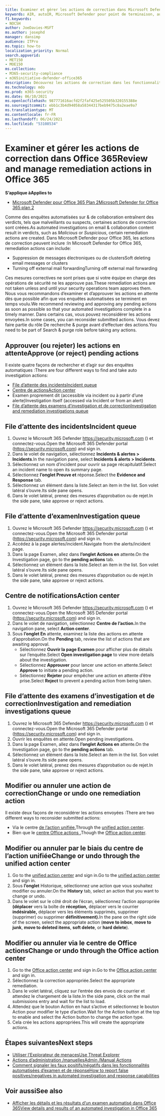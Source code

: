 ```yaml
---
title: Examiner et gérer les actions de correction dans Microsoft Defender pour Office 365
keywords: AIR, autoIR, Microsoft Defender pour point de terminaison, automatisé, examen, réponse, correction, menaces, avancé, menace, protection
f1.keywords:
- NOCSH
author: JoeDavies-MSFT
ms.author: josephd
manager: dansimp
audience: ITPro
ms.topic: how-to
localization_priority: Normal
search.appverid:
- MET150
- MOE150
ms.collection:
- M365-security-compliance
- m365initiative-defender-office365
description: Découvrez les actions de correction dans les fonctionnalités d’examen et de réponse automatisées dans Microsoft Defender pour Office 365 Plan 2.
ms.technology: mdo
ms.prod: m365-security
ms.date: 06/10/2021
ms.openlocfilehash: 987771616acfd2f2faf425e525505b320155388e
ms.sourcegitcommit: ebb1c3b4d94058a58344317beb9475c8a2eae9a7
ms.translationtype: MT
ms.contentlocale: fr-FR
ms.lasthandoff: 06/24/2021
ms.locfileid: "53108534"
---
```

# <a name="review-and-manage-remediation-actions-in-office-365"></a><span data-ttu-id="9f8e0-104">Examiner et gérer les actions de correction dans Office 365</span><span class="sxs-lookup"><span data-stu-id="9f8e0-104">Review and manage remediation actions in Office 365</span></span>

<span data-ttu-id="9f8e0-105">**S’applique à**</span><span class="sxs-lookup"><span data-stu-id="9f8e0-105">**Applies to**</span></span>
- [<span data-ttu-id="9f8e0-106">Microsoft Defender pour Office 365 Plan 2</span><span class="sxs-lookup"><span data-stu-id="9f8e0-106">Microsoft Defender for Office 365 plan 2</span></span>](defender-for-office-365.md)

<span data-ttu-id="9f8e0-107">Comme des enquêtes automatisées sur & de collaboration  entraînent des verdicts, tels que malveillants ou suspects, certaines actions de correction sont créées.</span><span class="sxs-lookup"><span data-stu-id="9f8e0-107">As automated investigations on email & collaboration content result in verdicts, such as *Malicious* or *Suspicious*, certain remediation actions are created.</span></span> <span data-ttu-id="9f8e0-108">Dans Microsoft Defender pour Office 365, les actions de correction peuvent inclure :</span><span class="sxs-lookup"><span data-stu-id="9f8e0-108">In Microsoft Defender for Office 365, remediation actions can include:</span></span>

- <span data-ttu-id="9f8e0-109">Suppression de messages électroniques ou de clusters</span><span class="sxs-lookup"><span data-stu-id="9f8e0-109">Soft deleting email messages or clusters</span></span>
- <span data-ttu-id="9f8e0-110">Turning off external mail forwarding</span><span class="sxs-lookup"><span data-stu-id="9f8e0-110">Turning off external mail forwarding</span></span>

<span data-ttu-id="9f8e0-111">Ces mesures correctives ne sont prises que si votre équipe en charge des opérations de sécurité ne les approuve pas.</span><span class="sxs-lookup"><span data-stu-id="9f8e0-111">These remediation actions are not taken unless and until your security operations team approves them.</span></span> <span data-ttu-id="9f8e0-112">Nous vous recommandons d’examiner et d’approuver les actions en attente dès que possible afin que vos enquêtes automatisées se terminent en temps voulu.</span><span class="sxs-lookup"><span data-stu-id="9f8e0-112">We recommend reviewing and approving any pending actions as soon as possible so that your automated investigations complete in a timely manner.</span></span> <span data-ttu-id="9f8e0-113">Dans certains cas, vous pouvez reconsidérer les actions envoyées.</span><span class="sxs-lookup"><span data-stu-id="9f8e0-113">In some cases, you can reconsider submitted actions.</span></span>  <span data-ttu-id="9f8e0-114">Vous devez faire partie du rôle De recherche & purge avant d’effectuer des actions.</span><span class="sxs-lookup"><span data-stu-id="9f8e0-114">You need to be part of Search & purge role before taking any actions.</span></span>

## <a name="approve-or-reject-pending-actions"></a><span data-ttu-id="9f8e0-115">Approuver (ou rejeter) les actions en attente</span><span class="sxs-lookup"><span data-stu-id="9f8e0-115">Approve (or reject) pending actions</span></span>
<span data-ttu-id="9f8e0-116">Il existe quatre façons de rechercher et d’agir sur des enquêtes automatiques :</span><span class="sxs-lookup"><span data-stu-id="9f8e0-116">There are four different ways to find and take auto investigation actions:</span></span>

- [<span data-ttu-id="9f8e0-117">File d’attente des incidents</span><span class="sxs-lookup"><span data-stu-id="9f8e0-117">Incident queue</span></span>](https://security.microsoft.com/incidents)
- [<span data-ttu-id="9f8e0-118">Centre de actions</span><span class="sxs-lookup"><span data-stu-id="9f8e0-118">Action center</span></span>](https://security.microsoft.com/action-center/pending)
- <span data-ttu-id="9f8e0-119">Examen proprement dit (accessible via incident ou à partir d’une alerte)</span><span class="sxs-lookup"><span data-stu-id="9f8e0-119">Investigation itself (accessed via Incident or from an alert)</span></span>
- [<span data-ttu-id="9f8e0-120">File d’attente des examens d’investigation et de correction</span><span class="sxs-lookup"><span data-stu-id="9f8e0-120">Investigation and remediation investigations queue</span></span>](https://security.microsoft.com/airinvestigation)

## <a name="incident-queue"></a><span data-ttu-id="9f8e0-121">File d’attente des incidents</span><span class="sxs-lookup"><span data-stu-id="9f8e0-121">Incident queue</span></span>

1. <span data-ttu-id="9f8e0-122">Ouvrez le Microsoft 365 Defender <https://security.microsoft.com> () et connectez-vous.</span><span class="sxs-lookup"><span data-stu-id="9f8e0-122">Open the Microsoft 365 Defender portal (<https://security.microsoft.com>) and sign in.</span></span>
2. <span data-ttu-id="9f8e0-123">Dans le volet de navigation, sélectionnez **Incidents & alertes > Incidents**.</span><span class="sxs-lookup"><span data-stu-id="9f8e0-123">In the navigation pane, select **Incidents & alerts > Incidents**.</span></span>
3. <span data-ttu-id="9f8e0-124">Sélectionnez un nom d’incident pour ouvrir sa page récapitulatif.</span><span class="sxs-lookup"><span data-stu-id="9f8e0-124">Select an incident name to open its summary page.</span></span>
4. <span data-ttu-id="9f8e0-125">Sélectionnez **l’onglet Preuve et** réponse.</span><span class="sxs-lookup"><span data-stu-id="9f8e0-125">Select the **Evidence and Response** tab.</span></span>
5. <span data-ttu-id="9f8e0-126">Sélectionnez un élément dans la liste.</span><span class="sxs-lookup"><span data-stu-id="9f8e0-126">Select an item in the list.</span></span> <span data-ttu-id="9f8e0-127">Son volet latéral s’ouvre.</span><span class="sxs-lookup"><span data-stu-id="9f8e0-127">Its side pane opens.</span></span>
6. <span data-ttu-id="9f8e0-128">Dans le volet latéral, prenez des mesures d’approbation ou de rejet.</span><span class="sxs-lookup"><span data-stu-id="9f8e0-128">In the side pane, take approve or reject actions.</span></span>

## <a name="investigation-queue"></a><span data-ttu-id="9f8e0-129">File d’attente d’examen</span><span class="sxs-lookup"><span data-stu-id="9f8e0-129">Investigation queue</span></span>

1. <span data-ttu-id="9f8e0-130">Ouvrez le Microsoft 365 Defender <https://security.microsoft.com> () et connectez-vous.</span><span class="sxs-lookup"><span data-stu-id="9f8e0-130">Open the Microsoft 365 Defender portal (<https://security.microsoft.com>) and sign in.</span></span>
2. <span data-ttu-id="9f8e0-131">Accédez à la page alertes/incident.</span><span class="sxs-lookup"><span data-stu-id="9f8e0-131">Navigate from the alerts/incident page.</span></span>
3. <span data-ttu-id="9f8e0-132">Dans la page Examen, allez dans **l’onglet Actions en** attente.</span><span class="sxs-lookup"><span data-stu-id="9f8e0-132">On the Investigation page, go to the **pending actions** tab.</span></span>
4. <span data-ttu-id="9f8e0-133">Sélectionnez un élément dans la liste.</span><span class="sxs-lookup"><span data-stu-id="9f8e0-133">Select an item in the list.</span></span> <span data-ttu-id="9f8e0-134">Son volet latéral s’ouvre.</span><span class="sxs-lookup"><span data-stu-id="9f8e0-134">Its side pane opens.</span></span>
5. <span data-ttu-id="9f8e0-135">Dans le volet latéral, prenez des mesures d’approbation ou de rejet.</span><span class="sxs-lookup"><span data-stu-id="9f8e0-135">In the side pane, take approve or reject actions.</span></span>

## <a name="action-center"></a><span data-ttu-id="9f8e0-136">Centre de notifications</span><span class="sxs-lookup"><span data-stu-id="9f8e0-136">Action center</span></span>

1. <span data-ttu-id="9f8e0-137">Ouvrez le Microsoft 365 Defender <https://security.microsoft.com> () et connectez-vous.</span><span class="sxs-lookup"><span data-stu-id="9f8e0-137">Open the Microsoft 365 Defender portal (<https://security.microsoft.com>) and sign in.</span></span>
2. <span data-ttu-id="9f8e0-138">Dans le volet de navigation, sélectionnez **Centre de l’action.**</span><span class="sxs-lookup"><span data-stu-id="9f8e0-138">In the navigation pane, select **Action center**.</span></span>
3. <span data-ttu-id="9f8e0-139">Sous **l’onglet En** attente, examinez la liste des actions en attente d’approbation.</span><span class="sxs-lookup"><span data-stu-id="9f8e0-139">On the **Pending** tab, review the list of actions that are awaiting approval.</span></span>
   - <span data-ttu-id="9f8e0-140">Sélectionnez **Ouvrir la page Examen** pour afficher plus de détails sur l’enquête.</span><span class="sxs-lookup"><span data-stu-id="9f8e0-140">Select **Open investigation page** to view more details about the investigation.</span></span>
   - <span data-ttu-id="9f8e0-141">Sélectionnez **Approuver** pour lancer une action en attente.</span><span class="sxs-lookup"><span data-stu-id="9f8e0-141">Select **Approve** to initiate a pending action.</span></span>
   - <span data-ttu-id="9f8e0-142">Sélectionnez **Rejeter** pour empêcher une action en attente d’être prise.</span><span class="sxs-lookup"><span data-stu-id="9f8e0-142">Select **Reject** to prevent a pending action from being taken.</span></span>

## <a name="investigation-and-remediation-investigations-queue"></a><span data-ttu-id="9f8e0-143">File d’attente des examens d’investigation et de correction</span><span class="sxs-lookup"><span data-stu-id="9f8e0-143">Investigation and remediation investigations queue</span></span>

1. <span data-ttu-id="9f8e0-144">Ouvrez le Microsoft 365 Defender <https://security.microsoft.com> () et connectez-vous.</span><span class="sxs-lookup"><span data-stu-id="9f8e0-144">Open the Microsoft 365 Defender portal (<https://security.microsoft.com>) and sign in.</span></span>
2. <span data-ttu-id="9f8e0-145">Ouvrir les enquêtes en attente.</span><span class="sxs-lookup"><span data-stu-id="9f8e0-145">Open pending investigations.</span></span>
3. <span data-ttu-id="9f8e0-146">Dans la page Examen, allez dans **l’onglet Actions en** attente.</span><span class="sxs-lookup"><span data-stu-id="9f8e0-146">On the Investigation page, go to the **pending actions** tab.</span></span>
4. <span data-ttu-id="9f8e0-147">Sélectionnez un élément dans la liste.</span><span class="sxs-lookup"><span data-stu-id="9f8e0-147">Select an item in the list.</span></span> <span data-ttu-id="9f8e0-148">Son volet latéral s’ouvre.</span><span class="sxs-lookup"><span data-stu-id="9f8e0-148">Its side pane opens.</span></span>
5. <span data-ttu-id="9f8e0-149">Dans le volet latéral, prenez des mesures d’approbation ou de rejet.</span><span class="sxs-lookup"><span data-stu-id="9f8e0-149">In the side pane, take approve or reject actions.</span></span>

## <a name="change-or-undo-one-remediation-action"></a><span data-ttu-id="9f8e0-150">Modifier ou annuler une action de correction</span><span class="sxs-lookup"><span data-stu-id="9f8e0-150">Change or undo one remediation action</span></span>

<span data-ttu-id="9f8e0-151">Il existe deux façons de reconsidérer les actions envoyées :</span><span class="sxs-lookup"><span data-stu-id="9f8e0-151">There are two different ways to reconsider submitted actions:</span></span>

- <span data-ttu-id="9f8e0-152">Via le centre [de l’action unifiée.](https://security.microsoft.com/action-center)</span><span class="sxs-lookup"><span data-stu-id="9f8e0-152">Through the [unified action center](https://security.microsoft.com/action-center).</span></span>
- <span data-ttu-id="9f8e0-153">Bien que le [centre Office actions .](https://security.microsoft.com/threatincidents)</span><span class="sxs-lookup"><span data-stu-id="9f8e0-153">Though the [Office action center](https://security.microsoft.com/threatincidents).</span></span>

## <a name="change-or-undo-through-the-unified-action-center"></a><span data-ttu-id="9f8e0-154">Modifier ou annuler par le biais du centre de l’action unifiée</span><span class="sxs-lookup"><span data-stu-id="9f8e0-154">Change or undo through the unified action center</span></span>

1. <span data-ttu-id="9f8e0-155">Go to the [unified action center](https://security.microsoft.com/action-center) and sign in.</span><span class="sxs-lookup"><span data-stu-id="9f8e0-155">Go to the [unified action center](https://security.microsoft.com/action-center) and sign in.</span></span>
2. <span data-ttu-id="9f8e0-156">Sous **l’onglet** Historique, sélectionnez une action que vous souhaitez modifier ou annuler.</span><span class="sxs-lookup"><span data-stu-id="9f8e0-156">On the **History** tab, select an action that you want to change or undo.</span></span>
3. <span data-ttu-id="9f8e0-157">Dans le volet sur le côté droit de l’écran, sélectionnez l’action appropriée **(déplacer** vers la boîte de **réception,** déplacer vers le courrier **indésirable,** déplacer vers les éléments supprimés, supprimer (supprimer) ou supprimer **définitivement).**</span><span class="sxs-lookup"><span data-stu-id="9f8e0-157">In the pane on the right side of the screen, select the appropriate action (**move to inbox**, **move to junk**, **move to deleted items**, **soft delete**, or **hard delete**).</span></span>

## <a name="change-or-undo-through-the-office-action-center"></a><span data-ttu-id="9f8e0-158">Modifier ou annuler via le centre de Office actions</span><span class="sxs-lookup"><span data-stu-id="9f8e0-158">Change or undo through the Office action center</span></span>

1. <span data-ttu-id="9f8e0-159">Go to the [Office action center](https://security.microsoft.com/threatincidents) and sign in.</span><span class="sxs-lookup"><span data-stu-id="9f8e0-159">Go to the [Office action center](https://security.microsoft.com/threatincidents) and sign in.</span></span>
2. <span data-ttu-id="9f8e0-160">Sélectionnez la correction appropriée.</span><span class="sxs-lookup"><span data-stu-id="9f8e0-160">Select the appropriate remediation.</span></span>
3. <span data-ttu-id="9f8e0-161">Dans le volet latéral, cliquez sur l’entrée des envois de courrier et attendez le chargement de la liste.</span><span class="sxs-lookup"><span data-stu-id="9f8e0-161">In the side pane, click on the mail submissions entry and wait for the list to load.</span></span>
4. <span data-ttu-id="9f8e0-162">Attendez que le bouton Action en haut s’active et sélectionnez le bouton Action pour modifier le type d’action.</span><span class="sxs-lookup"><span data-stu-id="9f8e0-162">Wait for the Action button at the top to enable and select the Action button to change the action type.</span></span>
5. <span data-ttu-id="9f8e0-163">Cela crée les actions appropriées.</span><span class="sxs-lookup"><span data-stu-id="9f8e0-163">This will create the appropriate actions.</span></span>

## <a name="next-steps"></a><span data-ttu-id="9f8e0-164">Étapes suivantes</span><span class="sxs-lookup"><span data-stu-id="9f8e0-164">Next steps</span></span>

- [<span data-ttu-id="9f8e0-165">Utiliser l’Explorateur de menaces</span><span class="sxs-lookup"><span data-stu-id="9f8e0-165">Use Threat Explorer</span></span>](threat-explorer.md)
- [<span data-ttu-id="9f8e0-166">Actions d’administration /manuelles</span><span class="sxs-lookup"><span data-stu-id="9f8e0-166">Admin /Manual Actions</span></span>](remediate-malicious-email-delivered-office-365.md)
- [<span data-ttu-id="9f8e0-167">Comment signaler les faux positifs/négatifs dans les fonctionnalités automatisées d’examen et de réponse</span><span class="sxs-lookup"><span data-stu-id="9f8e0-167">How to report false positives/negatives in automated investigation and response capabilities</span></span>](air-report-false-positives-negatives.md)

## <a name="see-also"></a><span data-ttu-id="9f8e0-168">Voir aussi</span><span class="sxs-lookup"><span data-stu-id="9f8e0-168">See also</span></span>

- [<span data-ttu-id="9f8e0-169">Afficher les détails et les résultats d’un examen automatisé dans Office 365</span><span class="sxs-lookup"><span data-stu-id="9f8e0-169">View details and results of an automated investigation in Office 365</span></span>](air-view-investigation-results.md)
